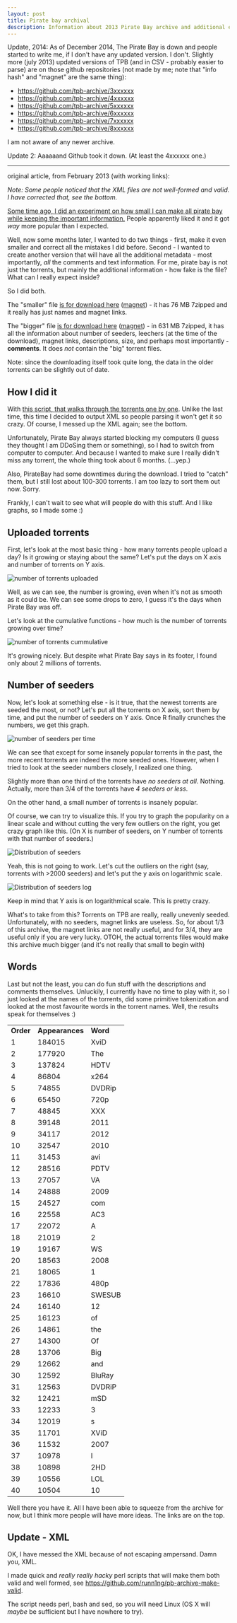 ```yaml
---
layout: post
title: Pirate bay archival
description: Information about 2013 Pirate Bay archive and additional experiments
---
```


Update, 2014: As of December 2014, The Pirate Bay is down and people started to write me, if I don't have any updated version. I don't. Slightly more (july 2013) updated versions of TPB (and in CSV - probably easier to parse) are on those github repositories (not made by me; note that "info hash" and "magnet" are the same thing):

* <https://github.com/tpb-archive/3xxxxxx>
* <https://github.com/tpb-archive/4xxxxxx>
* <https://github.com/tpb-archive/5xxxxxx>
* <https://github.com/tpb-archive/6xxxxxx>
* <https://github.com/tpb-archive/7xxxxxx>
* <https://github.com/tpb-archive/8xxxxxx>

I am not aware of any newer archive.

Update 2: Aaaaaand Github took it down. (At least the 4xxxxxx one.)

----

original article, from February 2013 (with working links):

*Note: Some people noticed that the XML files are not well-formed and valid. I have corrected that, see the bottom.*

[Some time ago, I did an experiment on how small I can make all pirate bay while keeping the important information.](http://thepiratebay.se/torrent/7016365/The_whole_Pirate_Bay_magnet_archive) People apparently liked it and it got *way* more popular than I expected.

Well, now some months later, I wanted to do two things - first, make it even smaller and correct all the mistakes I did before. Second - I wanted to create another version that will have all the additional metadata - most importantly, *all* the comments and text information. For me, pirate bay is not just the torrents, but mainly the additional information - how fake is the file? What can I really expect inside?

So I did both.

The "smaller" file [is for download here](http://www.torrenthound.com/hash/277e1afa0038db7299cd8274310556526599f67c/torrent-info/Small-pirate-bay-archive-february-2013) ([magnet](magnet:?xt=urn:btih:277e1afa0038db7299cd8274310556526599f67c&dn=Small+pirate+bay+archive+%28february+2013%29&tr=udp%3A%2F%2Ftracker.openbittorrent.com%3A80&tr=udp%3A%2F%2Ftracker.publicbt.com%3A80&tr=udp%3A%2F%2Ftracker.istole.it%3A6969&tr=udp%3A%2F%2Fopen.demonii.com%3A1337)) - it has 76 MB 7zipped and it really has just names and magnet links.

The "bigger" file [is for download here](http://www.torrenthound.com/hash/e4b6f847647211b930219492ecf1a9c7bc696d29/torrent-info/Complete-Pirate-Bay-archive-february-2013-.) ([magnet](magnet:?xt=urn:btih:e4b6f847647211b930219492ecf1a9c7bc696d29&dn=Complete+Pirate+Bay+archive+%28february+2013%29.&tr=udp%3A%2F%2Ftracker.openbittorrent.com%3A80&tr=udp%3A%2F%2Ftracker.publicbt.com%3A80&tr=udp%3A%2F%2Ftracker.istole.it%3A6969&tr=udp%3A%2F%2Fopen.demonii.com%3A1337)) - in 631 MB 7zipped, it has all the information about number of seeders, leechers (at the time of the download), magnet links, descriptions, size, and perhaps most importantly - **comments**. It does *not* contain the "big" torrent files.

Note: since the downloading itself took quite long, the data in the older torrents can be slightly out of date.

How I did it
---

With [this script, that walks through the torrents one by one](https://github.com/runn1ng/runn1ng.github.com/blob/master/piratebay.pl). Unlike the last time, this time I decided to output XML so people parsing it won't get it so crazy. Of course, I messed up the XML again; see the bottom.

Unfortunately, Pirate Bay always started blocking my computers (I guess they thought I am DDoSing them or something), so I had to switch from computer to computer. And because I wanted to make sure I really didn't miss any torrent, the whole thing took about 6 months. (...yep.)
 
Also, PirateBay had some downtimes during the download. I tried to "catch" them, but I still lost about 100-300 torrents. I am too lazy to sort them out now. Sorry.


Frankly, I can't wait to see what will people do with this stuff. And I like graphs, so I made some :)

Uploaded torrents
---
First, let's look at the most basic thing - how many torrents people upload a day? Is it growing or staying about the same? Let's put the days on X axis and number of torrents on Y axis.

![number of torrents uploaded](http://i.imgur.com/555rLCBl.png)

Well, as we can see, the number is growing, even when it's not as smooth as it could be. We can see some drops to zero, I guess it's the days when Pirate Bay was off.

Let's look at the cumulative functions - how much is the number of torrents growing over time?

![number of torrents cummulative](http://i.imgur.com/ncPwKgUl.png)


It's growing nicely. But despite what Pirate Bay says in its footer, I found only about 2 millions of torrents.

Number of seeders
---
Now, let's look at something else - is it true, that the newest torrents are seeded the most, or not? Let's put all the torrents on X axis, sort them by time, and put the number of seeders on Y axis. Once R finally crunches the numbers, we get this graph.

![number of seeders per time](http://i.imgur.com/TskOXyul.png)

We can see that except for some insanely popular torrents in the past, the more recent torrents are indeed the more seeded ones. However, when I tried to look at the seeder numbers closely, I realized one thing.

Slightly more than one third of the torrents have *no seeders at all*. Nothing. Actually, more than 3/4 of the torrents have *4 seeders or less*. 

On the other hand, a small number of torrents is insanely popular.

Of course, we can try to visualize this. If you try to graph the popularity on a linear scale and without cutting the very few outliers on the right, you get crazy graph like this. (On X is number of seeders, on Y number of torrents with that number of seeders.)

![Distribution of seeders](http://i.imgur.com/v7lZ6OSl.png)

Yeah, this is not going to work. Let's cut the outliers on the right (say, torrents with >2000 seeders) and let's put the y axis on logarithmic scale.

![Distribution of seeders log](http://i.imgur.com/mvZG6TTl.png)

Keep in mind that Y axis is on logarithmical scale. This is pretty crazy.

What's to take from this? Torrents on TPB are really, really unevenly seeded. Unfortunately, with no seeders, magnet links are useless. So, for about 1/3 of this archive, the magnet links are not really useful, and for 3/4, they are useful only if you are very lucky. OTOH, the actual torrents files would make this archive much bigger (and it's not really that small to begin with)

Words
---
Last but not the least, you can do fun stuff with the descriptions and comments themselves. Unluckily, I currently have no time to play with it, so I just looked at the names of the torrents, did some primitive tokenization and looked at the most favourite words in the torrent names. Well, the results speak for themselves :)

<table>
    <tr><td><b>Order</b></td><td><b>Appearances</b></td><td><b>Word</b></td></tr>
     <tr><td>     1 </td><td> 184015 </td><td>XviD</td></tr>
 <tr><td>     2 </td><td> 177920</td><td> The</td></tr>
      <tr><td>3 </td><td> 137824</td><td> HDTV</td></tr>
 <tr><td>     4 </td><td>  86804 </td><td>x264</td></tr>
  <tr><td>    5  </td><td> 74855 </td><td>DVDRip</td></tr>
   <tr><td>   6 </td><td>  65450 </td><td>720p</td></tr>
  <tr><td>    7 </td><td>  48845 </td><td>XXX</td></tr>
  <tr><td>    8 </td><td>  39148 </td><td>2011</td></tr>
 <tr><td>     9 </td><td>  34117 </td><td>2012</td></tr>
 <tr><td>    10  </td><td> 32547 </td><td>2010</td></tr>
  <tr><td>   11 </td><td>  31453 </td><td>avi</td></tr>
  <tr><td>   12  </td><td> 28516 </td><td>PDTV</td></tr>
 <tr><td>    13  </td><td> 27057 </td><td>VA</td></tr>
  <tr><td>   14  </td><td> 24888 </td><td>2009</td></tr>
  <tr><td>   15 </td><td>  24527 </td><td>com</td></tr>
   <tr><td>  16 </td><td>  22558 </td><td>AC3</td></tr>
   <tr><td>  17 </td><td>  22072 </td><td>A</td></tr>
   <tr><td>  18  </td><td> 21019 </td><td>2</td></tr>
  <tr><td>   19  </td><td> 19167 </td><td>WS</td></tr>
 <tr><td>    20  </td><td> 18563 </td><td>2008</td></tr>
 <tr><td>    21 </td><td>  18065 </td><td>1</td></tr>
 <tr><td>    22 </td><td>  17836 </td><td>480p</td></tr>
 <tr><td>    23 </td><td>  16610 </td><td>SWESUB</td></tr>
   <tr><td>  24 </td><td>  16140 </td><td>12</td></tr>
   <tr><td>  25 </td><td>  16123 </td><td>of</td></tr>
  <tr><td>   26 </td><td>  14861 </td><td>the</td></tr>
  <tr><td>   27  </td><td> 14300 </td><td>Of</td></tr>
  <tr><td>   28  </td><td> 13706 </td><td>Big</td></tr>
   <tr><td>  29  </td><td> 12662 </td><td>and</td></tr>
   <tr><td>  30  </td><td> 12592 </td><td>BluRay</td></tr>
   <tr><td>  31  </td><td> 12563 </td><td>DVDRiP</td></tr>
   <tr><td>  32  </td><td> 12421 </td><td>mSD</td></tr>
   <tr><td>  33  </td><td> 12233 </td><td>3</td></tr>
   <tr><td>  34  </td><td> 12019 </td><td>s</td></tr>
   <tr><td>  35  </td><td> 11701</td><td> XViD</td></tr>
   <tr><td>  36  </td><td> 11532 </td><td>2007</td></tr>
   <tr><td>  37 </td><td>  10978 </td><td>I</td></tr>
   <tr><td>  38 </td><td>  10898 </td><td>2HD</td></tr>
   <tr><td>  39 </td><td>  10556 </td><td>LOL</td></tr>
    <tr><td> 40  </td><td> 10504</td><td> 10</td></tr>

</table>

Well there you have it. All I have been able to squeeze from the archive for now, but I think more people will have more ideas. The links are on the top.

Update - XML
---
OK, I have messed the XML because of not escaping ampersand. Damn you, XML.

I made quick and *really really hacky* perl scripts that will make them both valid and well formed, see <https://github.com/runn1ng/pb-archive-make-valid>. 

The script needs perl, bash and sed, so you will need Linux (OS X will *maybe* be sufficient but I have nowhere to try).

